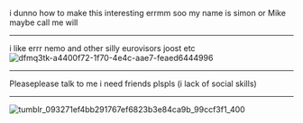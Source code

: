 i dunno how to make this interesting errmm soo my name is simon or Mike maybe call me will
__________________________________________________
i like errr nemo and other silly eurovisors joost etc
![dfmq3tk-a4400f72-1f70-4e4c-aae7-feaed6444996](https://github.com/user-attachments/assets/77e8ff59-575d-4c8b-bac3-18ad10955a8b)

__________________________________________________
Pleaseplease talk to me i need friends plspls (i lack of social skills)
__________________________________________________
![tumblr_093271ef4bb291767ef6823b3e84ca9b_99ccf3f1_400](https://github.com/user-attachments/assets/e20c1718-65ba-4983-b69e-4b65d05721b2)






